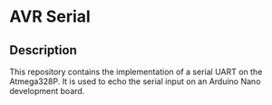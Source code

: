 # AVR Serial #

## Description ##

This repository contains the implementation of a serial UART on the Atmega328P. It is used to echo the serial input on an Arduino Nano development board.